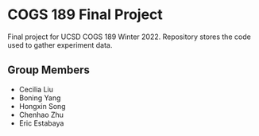 # COGS 189 Final Project
Final project for UCSD COGS 189 Winter 2022.
Repository stores the code used to gather experiment data.

## Group Members
- Cecilia Liu
- Boning Yang
- Hongxin Song
- Chenhao Zhu
- Eric Estabaya
